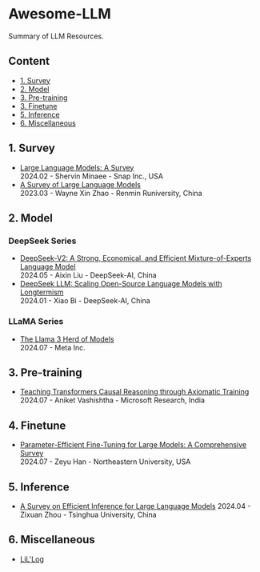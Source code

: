 # Awesome-LLM
Summary of LLM Resources.

## Content

- [1. Survey](#1-survey)
- [2. Model](#2-model)
- [3. Pre-training](#3-pre-training)
- [3. Finetune](#4-finetune)
- [5. Inference](#5-inference)
- [6. Miscellaneous](#6-miscellaneous)
  
## 1. Survey
- [Large Language Models: A Survey](https://arxiv.org/abs/2402.06196)  
  2024.02 - Shervin Minaee - Snap Inc., USA  
- [A Survey of Large Language Models](https://arxiv.org/abs/2303.18223)  
  2023.03 - Wayne Xin Zhao - Renmin Runiversity, China

## 2. Model
### DeepSeek Series
- [DeepSeek-V2: A Strong, Economical, and Efficient Mixture-of-Experts Language Model](https://arxiv.org/abs/2405.04434)    
  2024.05 - Aixin Liu - DeepSeek-AI, China  
- [DeepSeek LLM: Scaling Open-Source Language Models with Longtermism](https://arxiv.org/abs/2401.02954)  
  2024.01 - Xiao Bi - DeepSeek-AI, China
### LLaMA Series
- [The Llama 3 Herd of Models](https://arxiv.org/abs/2407.21783)  
  2024.07 - Meta Inc.

## 3. Pre-training
- [Teaching Transformers Causal Reasoning through Axiomatic Training](https://arxiv.org/abs/2407.07612)  
  2024.07 - Aniket Vashishtha - Microsoft Research, India  

## 4. Finetune
- [Parameter-Efficient Fine-Tuning for Large Models: A Comprehensive Survey](https://arxiv.org/abs/2403.14608)  
  2024.07 - Zeyu Han - Northeastern University, USA

## 5. Inference
- [A Survey on Efficient Inference for Large Language Models](https://arxiv.org/abs/2404.14294)
  2024.04 - Zixuan Zhou - Tsinghua University, China  

## 6. Miscellaneous
- [LiL'Log](https://lilianweng.github.io/archives/)  
